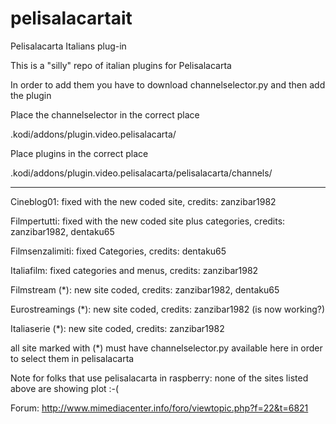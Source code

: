 # pelisalacartait
Pelisalacarta Italians plug-in

This is a "silly" repo of italian plugins for Pelisalacarta

In order to add them you have to download channelselector.py and then add the plugin

Place the channelselector in the correct place

.kodi/addons/plugin.video.pelisalacarta/

Place plugins in the correct place

.kodi/addons/plugin.video.pelisalacarta/pelisalacarta/channels/

------------------------------------------------------------------
Cineblog01: 
fixed with the new coded site, credits: zanzibar1982

Filmpertutti: 
fixed with the new coded site plus categories, credits: zanzibar1982, dentaku65

Filmsenzalimiti: 
fixed Categories, credits: dentaku65

Italiafilm:
fixed categories and menus, credits: zanzibar1982

Filmstream (*): 
new site coded, credits: zanzibar1982, dentaku65

Eurostreamings (*): 
new site coded, credits: zanzibar1982 (is now working?)

Italiaserie (*): 
new site coded, credits: zanzibar1982

all site marked with (*) must have channelselector.py available here in order to select them in pelisalacarta

Note for folks that use pelisalacarta in raspberry: none of the sites listed above are showing plot :-(

Forum: http://www.mimediacenter.info/foro/viewtopic.php?f=22&t=6821
